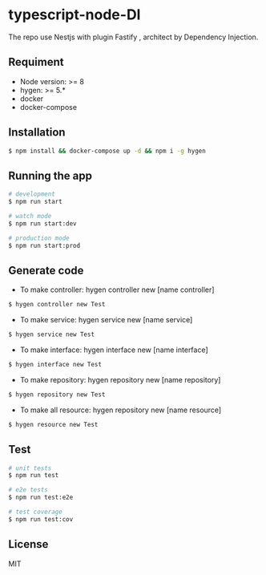 # typescript-node-DI
The repo use Nestjs with plugin Fastify , architect by Dependency Injection.

## Requiment
- Node version: >= 8
- hygen: >= 5.* 
- docker
- docker-compose

## Installation

```bash
$ npm install && docker-compose up -d && npm i -g hygen
```

## Running the app

```bash
# development
$ npm run start

# watch mode
$ npm run start:dev

# production mode
$ npm run start:prod
```

## Generate code
- To make controller: hygen controller new [name controller]
```bash
$ hygen controller new Test
```
- To make service: hygen service new [name service]
```bash
$ hygen service new Test
```
- To make interface: hygen interface new [name interface]
```bash
$ hygen interface new Test
```
- To make repository: hygen repository new [name repository]
```bash
$ hygen repository new Test
```
- To make all resource: hygen repository new [name resource]
```bash
$ hygen resource new Test
```

## Test

```bash
# unit tests
$ npm run test

# e2e tests
$ npm run test:e2e

# test coverage
$ npm run test:cov
```

## License
  MIT
